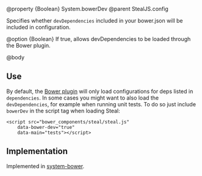 @property {Boolean} System.bowerDev
@parent StealJS.config

Specifies whether `devDependencies` included in your bower.json will be included in configuration.

@option {Boolean} If true, allows devDependencies to be loaded through the Bower plugin.

@body

## Use

By default, the [Bower plugin](https://github.com/bitovi/system-bower) will only load configurations for deps listed in `dependencies`. In some cases you might want to also load the `devDependencies`, for example when running unit tests. To do so just include `bowerDev` in the script tag when loading Steal:

```
<script src="bower_components/steal/steal.js"
	data-bower-dev="true"
	data-main="tests"></script>
```

## Implementation

Implemented in [system-bower](https://github.com/bitovi/system-bower).
